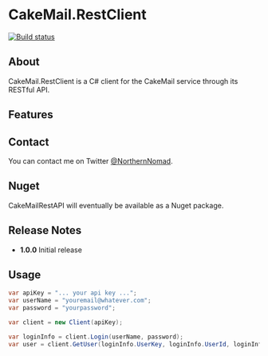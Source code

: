# CakeMail.RestClient

[![Build status](https://ci.appveyor.com/api/projects/status/m8lsx7snrc5jdrdi?svg=true)](https://ci.appveyor.com/project/Jericho/cakemail-restclient)

## About

CakeMail.RestClient is a C# client for the CakeMail service through its RESTful API.

## Features


## Contact

You can contact me on Twitter [@NorthernNomad](https://twitter.com/northernnomad).

## Nuget

CakeMailRestAPI will eventually be available as a Nuget package.

## Release Notes

+ **1.0.0**    Initial release
 
## Usage

```csharp
var apiKey = "... your api key ...";
var userName = "youremail@whatever.com";
var password = "yourpassword";

var client = new Client(apiKey);

var loginInfo = client.Login(userName, password);
var user = client.GetUser(loginInfo.UserKey, loginInfo.UserId, loginInfo.ClientId);
```
